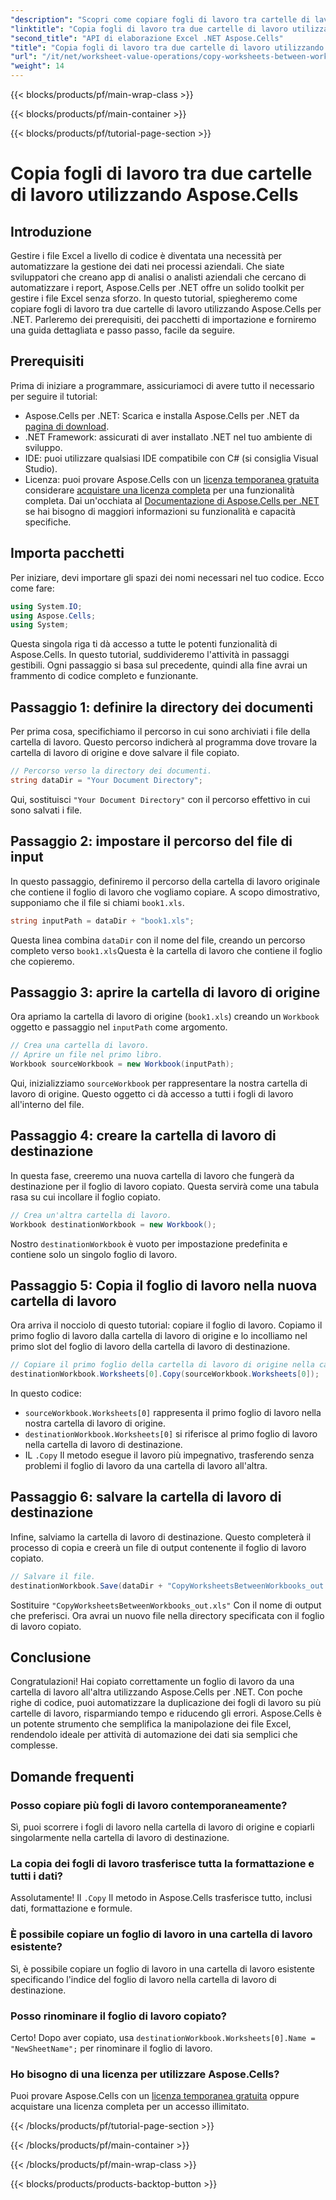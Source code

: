 ```yaml
---
"description": "Scopri come copiare fogli di lavoro tra cartelle di lavoro Excel utilizzando Aspose.Cells per .NET in questo tutorial dettagliato e passo dopo passo. Perfetto per automatizzare i processi di Excel."
"linktitle": "Copia fogli di lavoro tra due cartelle di lavoro utilizzando Aspose.Cells"
"second_title": "API di elaborazione Excel .NET Aspose.Cells"
"title": "Copia fogli di lavoro tra due cartelle di lavoro utilizzando Aspose.Cells"
"url": "/it/net/worksheet-value-operations/copy-worksheets-between-workbooks/"
"weight": 14
---
```


{{< blocks/products/pf/main-wrap-class >}}

{{< blocks/products/pf/main-container >}}

{{< blocks/products/pf/tutorial-page-section >}}

# Copia fogli di lavoro tra due cartelle di lavoro utilizzando Aspose.Cells

## Introduzione
Gestire i file Excel a livello di codice è diventata una necessità per automatizzare la gestione dei dati nei processi aziendali. Che siate sviluppatori che creano app di analisi o analisti aziendali che cercano di automatizzare i report, Aspose.Cells per .NET offre un solido toolkit per gestire i file Excel senza sforzo. In questo tutorial, spiegheremo come copiare fogli di lavoro tra due cartelle di lavoro utilizzando Aspose.Cells per .NET. Parleremo dei prerequisiti, dei pacchetti di importazione e forniremo una guida dettagliata e passo passo, facile da seguire.
## Prerequisiti
Prima di iniziare a programmare, assicuriamoci di avere tutto il necessario per seguire il tutorial:
- Aspose.Cells per .NET: Scarica e installa Aspose.Cells per .NET da [pagina di download](https://releases.aspose.com/cells/net/).
- .NET Framework: assicurati di aver installato .NET nel tuo ambiente di sviluppo.
- IDE: puoi utilizzare qualsiasi IDE compatibile con C# (si consiglia Visual Studio).
- Licenza: puoi provare Aspose.Cells con un [licenza temporanea gratuita](https://purchase.aspose.com/temporary-license/) considerare [acquistare una licenza completa](https://purchase.aspose.com/buy) per una funzionalità completa.
Dai un'occhiata al [Documentazione di Aspose.Cells per .NET](https://reference.aspose.com/cells/net/) se hai bisogno di maggiori informazioni su funzionalità e capacità specifiche.
## Importa pacchetti
Per iniziare, devi importare gli spazi dei nomi necessari nel tuo codice. Ecco come fare:
```csharp
using System.IO;
using Aspose.Cells;
using System;
```
Questa singola riga ti dà accesso a tutte le potenti funzionalità di Aspose.Cells.
In questo tutorial, suddivideremo l'attività in passaggi gestibili. Ogni passaggio si basa sul precedente, quindi alla fine avrai un frammento di codice completo e funzionante.
## Passaggio 1: definire la directory dei documenti
Per prima cosa, specifichiamo il percorso in cui sono archiviati i file della cartella di lavoro. Questo percorso indicherà al programma dove trovare la cartella di lavoro di origine e dove salvare il file copiato.
```csharp
// Percorso verso la directory dei documenti.
string dataDir = "Your Document Directory";
```
Qui, sostituisci `"Your Document Directory"` con il percorso effettivo in cui sono salvati i file.
## Passaggio 2: impostare il percorso del file di input
In questo passaggio, definiremo il percorso della cartella di lavoro originale che contiene il foglio di lavoro che vogliamo copiare. A scopo dimostrativo, supponiamo che il file si chiami `book1.xls`.
```csharp
string inputPath = dataDir + "book1.xls";
```
Questa linea combina `dataDir` con il nome del file, creando un percorso completo verso `book1.xls`Questa è la cartella di lavoro che contiene il foglio che copieremo.
## Passaggio 3: aprire la cartella di lavoro di origine
Ora apriamo la cartella di lavoro di origine (`book1.xls`) creando un `Workbook` oggetto e passaggio nel `inputPath` come argomento.
```csharp
// Crea una cartella di lavoro.
// Aprire un file nel primo libro.
Workbook sourceWorkbook = new Workbook(inputPath);
```
Qui, inizializziamo `sourceWorkbook` per rappresentare la nostra cartella di lavoro di origine. Questo oggetto ci dà accesso a tutti i fogli di lavoro all'interno del file.
## Passaggio 4: creare la cartella di lavoro di destinazione
In questa fase, creeremo una nuova cartella di lavoro che fungerà da destinazione per il foglio di lavoro copiato. Questa servirà come una tabula rasa su cui incollare il foglio copiato.
```csharp
// Crea un'altra cartella di lavoro.
Workbook destinationWorkbook = new Workbook();
```
Nostro `destinationWorkbook` è vuoto per impostazione predefinita e contiene solo un singolo foglio di lavoro.
## Passaggio 5: Copia il foglio di lavoro nella nuova cartella di lavoro
Ora arriva il nocciolo di questo tutorial: copiare il foglio di lavoro. Copiamo il primo foglio di lavoro dalla cartella di lavoro di origine e lo incolliamo nel primo slot del foglio di lavoro della cartella di lavoro di destinazione.
```csharp
// Copiare il primo foglio della cartella di lavoro di origine nella cartella di lavoro di destinazione.
destinationWorkbook.Worksheets[0].Copy(sourceWorkbook.Worksheets[0]);
```
In questo codice:
- `sourceWorkbook.Worksheets[0]` rappresenta il primo foglio di lavoro nella nostra cartella di lavoro di origine.
- `destinationWorkbook.Worksheets[0]` si riferisce al primo foglio di lavoro nella cartella di lavoro di destinazione.
- IL `.Copy` Il metodo esegue il lavoro più impegnativo, trasferendo senza problemi il foglio di lavoro da una cartella di lavoro all'altra.
## Passaggio 6: salvare la cartella di lavoro di destinazione
Infine, salviamo la cartella di lavoro di destinazione. Questo completerà il processo di copia e creerà un file di output contenente il foglio di lavoro copiato.
```csharp
// Salvare il file.
destinationWorkbook.Save(dataDir + "CopyWorksheetsBetweenWorkbooks_out.xls");
```
Sostituire `"CopyWorksheetsBetweenWorkbooks_out.xls"` Con il nome di output che preferisci. Ora avrai un nuovo file nella directory specificata con il foglio di lavoro copiato.

## Conclusione
Congratulazioni! Hai copiato correttamente un foglio di lavoro da una cartella di lavoro all'altra utilizzando Aspose.Cells per .NET. Con poche righe di codice, puoi automatizzare la duplicazione dei fogli di lavoro su più cartelle di lavoro, risparmiando tempo e riducendo gli errori. Aspose.Cells è un potente strumento che semplifica la manipolazione dei file Excel, rendendolo ideale per attività di automazione dei dati sia semplici che complesse.
## Domande frequenti
### Posso copiare più fogli di lavoro contemporaneamente?  
Sì, puoi scorrere i fogli di lavoro nella cartella di lavoro di origine e copiarli singolarmente nella cartella di lavoro di destinazione.
### La copia dei fogli di lavoro trasferisce tutta la formattazione e tutti i dati?  
Assolutamente! Il `.Copy` Il metodo in Aspose.Cells trasferisce tutto, inclusi dati, formattazione e formule.
### È possibile copiare un foglio di lavoro in una cartella di lavoro esistente?  
Sì, è possibile copiare un foglio di lavoro in una cartella di lavoro esistente specificando l'indice del foglio di lavoro nella cartella di lavoro di destinazione.
### Posso rinominare il foglio di lavoro copiato?  
Certo! Dopo aver copiato, usa `destinationWorkbook.Worksheets[0].Name = "NewSheetName";` per rinominare il foglio di lavoro.
### Ho bisogno di una licenza per utilizzare Aspose.Cells?  
Puoi provare Aspose.Cells con un [licenza temporanea gratuita](https://purchase.aspose.com/temporary-license/) oppure acquistare una licenza completa per un accesso illimitato.

{{< /blocks/products/pf/tutorial-page-section >}}

{{< /blocks/products/pf/main-container >}}

{{< /blocks/products/pf/main-wrap-class >}}

{{< blocks/products/products-backtop-button >}}